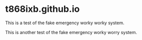 # t868ixb.github.io

This is a test of the fake emergency worky worky system.

This is another test of the fake emergency worky worry system.
